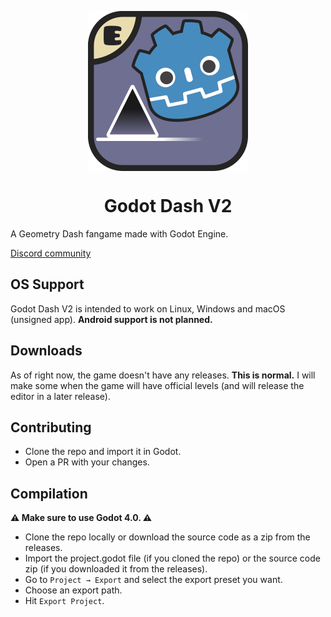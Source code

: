 <p align="center">
 <img src="assets/logo/NewIcon.png" align="center" width="256" alt="Godot Dash logo"></img>
 <h1 align="center">Godot Dash V2</h1>
</p>

A Geometry Dash fangame made with Godot Engine.

[Discord community](https://discord.gg/8Vn9qDDXZD)

## OS Support

Godot Dash V2 is intended to work on Linux, Windows and macOS (unsigned app). **Android support is not planned.**

## Downloads

<!-- Head to the [releases](https://github.com/enderprism/godot-dash-v2/releases/) section and download the latest one. -->

As of right now, the game doesn't have any releases. **This is normal.** I will make some when the game will have official levels (and will release the editor in a later release).

## Contributing

- Clone the repo and import it in Godot.
- Open a PR with your changes.

## Compilation

**⚠️ Make sure to use Godot 4.0. ⚠️**

- Clone the repo locally or download the source code as a zip from the releases.
- Import the project.godot file (if you cloned the repo) or the source code zip (if you downloaded it from the releases).
- Go to `Project → Export` and select the export preset you want.
- Choose an export path.
- Hit `Export Project`.
